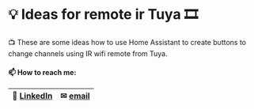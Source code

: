 #  💡 Ideas for remote ir Tuya 🎞

📺 These are some ideas how to use Home Assistant to create buttons to change channels using IR wifi remote from Tuya.


#### 📫 How to reach me:

📌 [LinkedIn](https://www.linkedin.com/in/monicamanasses/)   |  ✉  [email](mailto:monicakkc@gmail.com) 
:---------------: | :---------------: